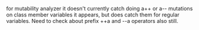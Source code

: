 for mutability analyzer it doesn't currently catch doing a++ or a-- mutations on class member variables it appears, but does catch them for regular variables. Need to check about prefix ++a and --a operators also still.